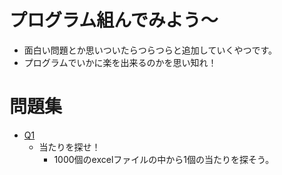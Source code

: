 # プログラム組んでみよう〜

* 面白い問題とか思いついたらつらつらと追加していくやつです。
* プログラムでいかに楽を出来るのかを思い知れ！


# 問題集
* [Q1](q1/)
	* 当たりを探せ！
		* 1000個のexcelファイルの中から1個の当たりを探そう。

